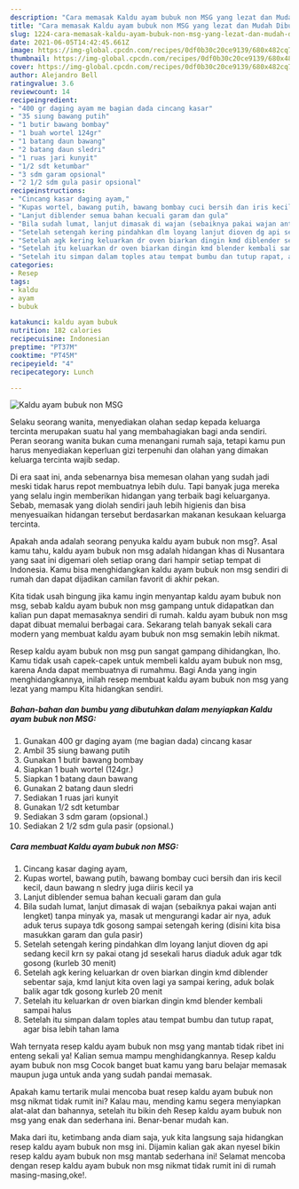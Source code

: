```yaml
---
description: "Cara memasak Kaldu ayam bubuk non MSG yang lezat dan Mudah Dibuat"
title: "Cara memasak Kaldu ayam bubuk non MSG yang lezat dan Mudah Dibuat"
slug: 1224-cara-memasak-kaldu-ayam-bubuk-non-msg-yang-lezat-dan-mudah-dibuat
date: 2021-06-05T14:42:45.661Z
image: https://img-global.cpcdn.com/recipes/0df0b30c20ce9139/680x482cq70/kaldu-ayam-bubuk-non-msg-foto-resep-utama.jpg
thumbnail: https://img-global.cpcdn.com/recipes/0df0b30c20ce9139/680x482cq70/kaldu-ayam-bubuk-non-msg-foto-resep-utama.jpg
cover: https://img-global.cpcdn.com/recipes/0df0b30c20ce9139/680x482cq70/kaldu-ayam-bubuk-non-msg-foto-resep-utama.jpg
author: Alejandro Bell
ratingvalue: 3.6
reviewcount: 14
recipeingredient:
- "400 gr daging ayam me bagian dada cincang kasar"
- "35 siung bawang putih"
- "1 butir bawang bombay"
- "1 buah wortel 124gr"
- "1 batang daun bawang"
- "2 batang daun sledri"
- "1 ruas jari kunyit"
- "1/2 sdt ketumbar"
- "3 sdm garam opsional"
- "2 1/2 sdm gula pasir opsional"
recipeinstructions:
- "Cincang kasar daging ayam,"
- "Kupas wortel, bawang putih, bawang bombay cuci bersih dan iris kecil kecil, daun bawang n sledry juga diiris kecil ya"
- "Lanjut diblender semua bahan kecuali garam dan gula"
- "Bila sudah lumat, lanjut dimasak di wajan (sebaiknya pakai wajan anti lengket) tanpa minyak ya, masak ut mengurangi kadar air nya, aduk aduk terus supaya tdk gosong sampai setengah kering (disini kita bisa masukkan garam dan gula pasir)"
- "Setelah setengah kering pindahkan dlm loyang lanjut dioven dg api sedang kecil krn sy pakai otang jd sesekali harus diaduk aduk agar tdk gosong (kurleb 30 menit)"
- "Setelah agk kering keluarkan dr oven biarkan dingin kmd diblender sebentar saja, kmd lanjut kita oven lagi ya sampai kering, aduk bolak balik agar tdk gosong kurleb 20 menit"
- "Setelah itu keluarkan dr oven biarkan dingin kmd blender kembali sampai halus"
- "Setelah itu simpan dalam toples atau tempat bumbu dan tutup rapat, agar bisa lebih tahan lama"
categories:
- Resep
tags:
- kaldu
- ayam
- bubuk

katakunci: kaldu ayam bubuk 
nutrition: 182 calories
recipecuisine: Indonesian
preptime: "PT37M"
cooktime: "PT45M"
recipeyield: "4"
recipecategory: Lunch

---
```



![Kaldu ayam bubuk non MSG](https://img-global.cpcdn.com/recipes/0df0b30c20ce9139/680x482cq70/kaldu-ayam-bubuk-non-msg-foto-resep-utama.jpg)

Selaku seorang wanita, menyediakan olahan sedap kepada keluarga tercinta merupakan suatu hal yang membahagiakan bagi anda sendiri. Peran seorang  wanita bukan cuma menangani rumah saja, tetapi kamu pun harus menyediakan keperluan gizi terpenuhi dan olahan yang dimakan keluarga tercinta wajib sedap.

Di era  saat ini, anda sebenarnya bisa memesan olahan yang sudah jadi meski tidak harus repot membuatnya lebih dulu. Tapi banyak juga mereka yang selalu ingin memberikan hidangan yang terbaik bagi keluarganya. Sebab, memasak yang diolah sendiri jauh lebih higienis dan bisa menyesuaikan hidangan tersebut berdasarkan makanan kesukaan keluarga tercinta. 



Apakah anda adalah seorang penyuka kaldu ayam bubuk non msg?. Asal kamu tahu, kaldu ayam bubuk non msg adalah hidangan khas di Nusantara yang saat ini digemari oleh setiap orang dari hampir setiap tempat di Indonesia. Kamu bisa menghidangkan kaldu ayam bubuk non msg sendiri di rumah dan dapat dijadikan camilan favorit di akhir pekan.

Kita tidak usah bingung jika kamu ingin menyantap kaldu ayam bubuk non msg, sebab kaldu ayam bubuk non msg gampang untuk didapatkan dan kalian pun dapat memasaknya sendiri di rumah. kaldu ayam bubuk non msg dapat dibuat memalui berbagai cara. Sekarang telah banyak sekali cara modern yang membuat kaldu ayam bubuk non msg semakin lebih nikmat.

Resep kaldu ayam bubuk non msg pun sangat gampang dihidangkan, lho. Kamu tidak usah capek-capek untuk membeli kaldu ayam bubuk non msg, karena Anda dapat membuatnya di rumahmu. Bagi Anda yang ingin menghidangkannya, inilah resep membuat kaldu ayam bubuk non msg yang lezat yang mampu Kita hidangkan sendiri.

<!--inarticleads1-->

##### Bahan-bahan dan bumbu yang dibutuhkan dalam menyiapkan Kaldu ayam bubuk non MSG:

1. Gunakan 400 gr daging ayam (me bagian dada) cincang kasar
1. Ambil 35 siung bawang putih
1. Gunakan 1 butir bawang bombay
1. Siapkan 1 buah wortel (124gr.)
1. Siapkan 1 batang daun bawang
1. Gunakan 2 batang daun sledri
1. Sediakan 1 ruas jari kunyit
1. Gunakan 1/2 sdt ketumbar
1. Sediakan 3 sdm garam (opsional.)
1. Sediakan 2 1/2 sdm gula pasir (opsional.)




<!--inarticleads2-->

##### Cara membuat Kaldu ayam bubuk non MSG:

1. Cincang kasar daging ayam,
1. Kupas wortel, bawang putih, bawang bombay cuci bersih dan iris kecil kecil, daun bawang n sledry juga diiris kecil ya
1. Lanjut diblender semua bahan kecuali garam dan gula
1. Bila sudah lumat, lanjut dimasak di wajan (sebaiknya pakai wajan anti lengket) tanpa minyak ya, masak ut mengurangi kadar air nya, aduk aduk terus supaya tdk gosong sampai setengah kering (disini kita bisa masukkan garam dan gula pasir)
1. Setelah setengah kering pindahkan dlm loyang lanjut dioven dg api sedang kecil krn sy pakai otang jd sesekali harus diaduk aduk agar tdk gosong (kurleb 30 menit)
1. Setelah agk kering keluarkan dr oven biarkan dingin kmd diblender sebentar saja, kmd lanjut kita oven lagi ya sampai kering, aduk bolak balik agar tdk gosong kurleb 20 menit
1. Setelah itu keluarkan dr oven biarkan dingin kmd blender kembali sampai halus
1. Setelah itu simpan dalam toples atau tempat bumbu dan tutup rapat, agar bisa lebih tahan lama




Wah ternyata resep kaldu ayam bubuk non msg yang mantab tidak ribet ini enteng sekali ya! Kalian semua mampu menghidangkannya. Resep kaldu ayam bubuk non msg Cocok banget buat kamu yang baru belajar memasak maupun juga untuk anda yang sudah pandai memasak.

Apakah kamu tertarik mulai mencoba buat resep kaldu ayam bubuk non msg nikmat tidak rumit ini? Kalau mau, mending kamu segera menyiapkan alat-alat dan bahannya, setelah itu bikin deh Resep kaldu ayam bubuk non msg yang enak dan sederhana ini. Benar-benar mudah kan. 

Maka dari itu, ketimbang anda diam saja, yuk kita langsung saja hidangkan resep kaldu ayam bubuk non msg ini. Dijamin kalian gak akan nyesel bikin resep kaldu ayam bubuk non msg mantab sederhana ini! Selamat mencoba dengan resep kaldu ayam bubuk non msg nikmat tidak rumit ini di rumah masing-masing,oke!.

